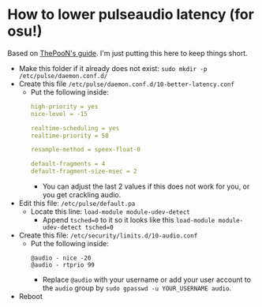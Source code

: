 # How to lower pulseaudio latency (for osu!)
Based on [ThePooN's guide](https://blog.thepoon.fr/osuLinuxAudioLatency/). I'm just putting this here to keep things short.

+ Make this folder if it already does not exist: `sudo mkdir -p /etc/pulse/daemon.conf.d/`
+ Create this file `/etc/pulse/daemon.conf.d/10-better-latency.conf`
    + Put the following inside:
        ```yaml
        high-priority = yes
        nice-level = -15

        realtime-scheduling = yes
        realtime-priority = 50

        resample-method = speex-float-0

        default-fragments = 4
        default-fragment-size-msec = 2
        ```
        + You can adjust the last 2 values if this does not work for you, or you get crackling audio.
+ Edit this file: `/etc/pulse/default.pa`
    + Locate this line: `load-module module-udev-detect`
        + Append `tsched=0` to it so it looks like this `load-module module-udev-detect tsched=0`
+ Create this file: `/etc/security/limits.d/10-audio.conf`
    + Put the following inside:
        ```
        @audio - nice -20
        @audio - rtprio 99
        ```
        + Replace `@audio` with your username or add your user account to the `audio` group by `sudo gpasswd -u YOUR_USERNAME audio`.
+ Reboot
